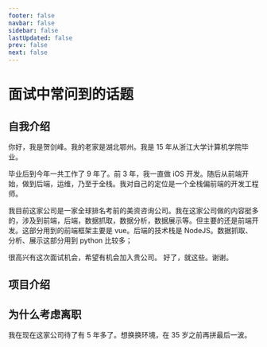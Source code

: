 ```yaml
---
footer: false
navbar: false
sidebar: false
lastUpdated: false
prev: false
next: false
---
```


# 面试中常问到的话题

## 自我介绍

你好，我是贺剑峰。我的老家是湖北鄂州。我是 15 年从浙江大学计算机学院毕业。

毕业后到今年一共工作了 9 年了。前 3 年，我一直做 iOS 开发。随后从前端开始，做到后端，运维，乃至于全栈。我对自己的定位是一个全栈偏前端的开发工程师。

我目前这家公司是一家全球排名考前的美资咨询公司。我在这家公司做的内容挺多的，涉及到前端，后端，数据抓取，数据分析，数据展示等。但主要的还是前端开发。这部分用到的前端框架主要是 vue。后端的技术栈是 NodeJS。数据抓取、分析、展示这部分用到 python 比较多；

很高兴有这次面试机会，希望有机会加入贵公司。
好了，就这些。谢谢。

## 项目介绍

## 为什么考虑离职

我在现在这家公司待了有 5 年多了。想换换环境，在 35 岁之前再拼最后一波。
